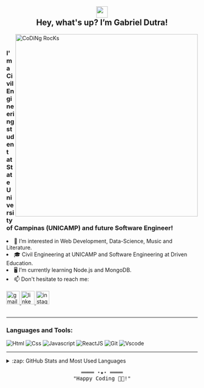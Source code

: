 <h2 align = "center"> <div><img src="https://emojis.slackmojis.com/emojis/images/1588315024/8823/hyperkitty.gif?1588315024" width="30"/></div> Hey, what's up? I’m Gabriel Dutra!</h2>  
<img align="right";"  src="https://github.com/SP-XD/SP-XD/blob/main/images/dev-working_rounded.gif?raw=true" href="https://github.com/sp-xd" alt="CoDiNg RocKs"  width="480"/> 
<br>
<h3> I'm a Civil Engineering student at State University of Campinas (UNICAMP) and future Software Engineer!</h3>
<li> 👀 I’m interested in Web Development, Data-Science, Music and Literature.</li>
<li> 🎓 Civil Engineering at UNICAMP and Software Engineering at Driven Education.
<li> 🖥️ I’m currently learning Node.js and MongoDB.
<li> 📫 Don't hesitate to reach me:
  
<div align="left">
                 <br>
  <a href="ga.acdutra@gmail.com" target="_blank">
    <img src="https://img.shields.io/static/v1?message=Gmail&logo=gmail&label=&color=D14836&logoColor=white&labelColor=&style=for-the-badge" height="35" alt="gmail logo"  />
  </a>
  <a href="https://www.linkedin.com/in/gabriel-dutra-411117194/" target="_blank">
    <img src="https://img.shields.io/static/v1?message=LinkedIn&logo=linkedin&label=&color=0077B5&logoColor=white&labelColor=&style=for-the-badge" height="35" alt="linkedin logo"  />
  </a>
  <a href="https://www.instagram.com/dutraa/" target="_blank">
    <img src="https://img.shields.io/static/v1?message=Instagram&logo=instagram&label=&color=E4405F&logoColor=white&labelColor=&style=for-the-badge" height="35" alt="instagram logo"  />
  </a>
</div>
<br />

---
### Languages and Tools:


![Html](https://img.shields.io/badge/HTML5-E34F26?style=flat&logo=html5&logoColor=white)
![Css](https://img.shields.io/badge/CSS3-1572B6?style=flat&logo=css3&logoColor=white)
![Javascript](https://img.shields.io/badge/JavaScript-323330?style=flat&logo=javascript&logoColor=7BAD56)
![ReactJS](https://img.shields.io/badge/ReactJS-7BAD56?style=flat&logo=react&logoColor=323330)
![Git](https://img.shields.io/badge/GIT-E44C30?style=flat&logo=git&logoColor=white)
![Vscode](https://img.shields.io/badge/Visual_Studio_Code-0078D4?style=flat&logo=visual%20studio%20code&logoColor=white)
<br />

---
<details>

  <summary>:zap: GitHub Stats and Most Used Languages</summary>
<br />
<div width="100%">
  <img src="https://github-readme-stats.vercel.app/api?hide_title=false&hide_rank=false&show_icons=true&include_all_commits=true&count_private=true&disable_animations=false&theme=gotham&locale=en&hide_border=false&username=ga-dutra" width="45%" alt="stats graph"  />
  <img align="right" src="https://github-readme-stats.vercel.app/api/top-langs?locale=en&hide_title=false&layout=compact&card_width=320&langs_count=6&theme=gotham&hide_border=false&username=ga-dutra" width="47%" alt="languages graph"  />
  </div>
</details>

<!-- Footer -->
<samp>
    <p align="center">
        ════ ⋆★⋆ ════
        <br>
        "Happy Coding 👨‍💻!"
    </p>
</samp>

